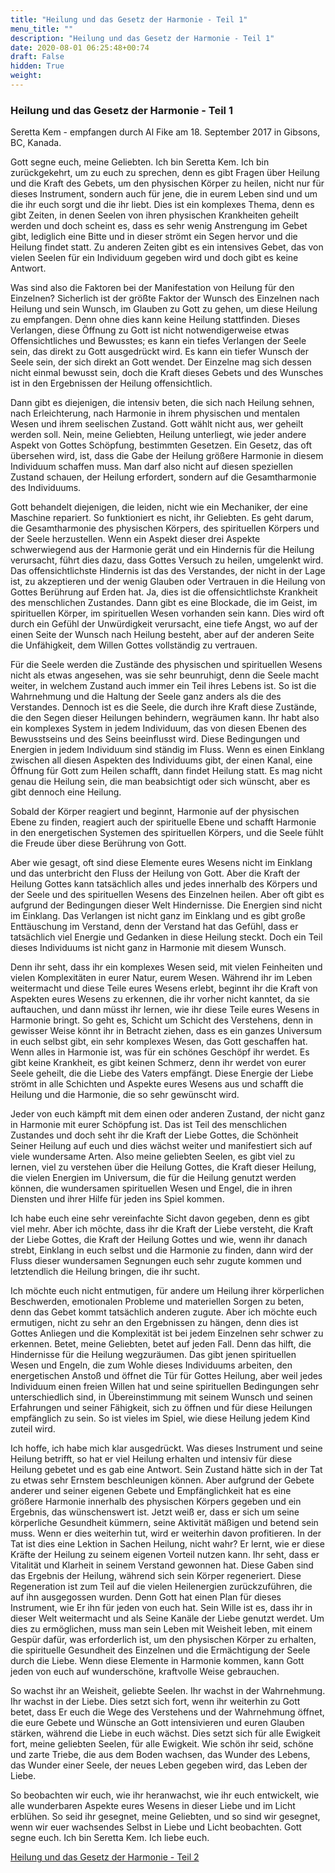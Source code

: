 ```yaml
---
title: "Heilung und das Gesetz der Harmonie - Teil 1"
menu_title: ""
description: "Heilung und das Gesetz der Harmonie - Teil 1"
date: 2020-08-01 06:25:48+00:74
draft: False
hidden: True
weight:
---
```

### Heilung und das Gesetz der Harmonie - Teil 1

Seretta Kem - empfangen durch Al Fike am 18. September 2017 in Gibsons, BC, Kanada.

Gott segne euch, meine Geliebten. Ich bin Seretta Kem. Ich bin zurückgekehrt, um zu euch zu sprechen, denn es gibt Fragen über Heilung und die Kraft des Gebets, um den physischen Körper zu heilen, nicht nur für dieses Instrument, sondern auch für jene, die in eurem Leben sind und um die ihr euch sorgt und die ihr liebt. Dies ist ein komplexes Thema, denn es gibt Zeiten, in denen Seelen von ihren physischen Krankheiten geheilt werden und doch scheint es, dass es sehr wenig Anstrengung im Gebet gibt, lediglich eine Bitte und in dieser strömt ein Segen hervor und die Heilung findet statt. Zu anderen Zeiten gibt es ein intensives Gebet, das von vielen Seelen für ein Individuum gegeben wird und doch gibt es keine Antwort.

Was sind also die Faktoren bei der Manifestation von Heilung für den Einzelnen? Sicherlich ist der größte Faktor der Wunsch des Einzelnen nach Heilung und sein Wunsch, im Glauben zu Gott zu gehen, um diese Heilung zu empfangen. Denn ohne dies kann keine Heilung stattfinden. Dieses Verlangen, diese Öffnung zu Gott ist nicht notwendigerweise etwas Offensichtliches und Bewusstes; es kann ein tiefes Verlangen der Seele sein, das direkt zu Gott ausgedrückt wird. Es kann ein tiefer Wunsch der Seele sein, der sich direkt an Gott wendet. Der Einzelne mag sich dessen nicht einmal bewusst sein, doch die Kraft dieses Gebets und des Wunsches ist in den Ergebnissen der Heilung offensichtlich.

Dann gibt es diejenigen, die intensiv beten, die sich nach Heilung sehnen, nach Erleichterung, nach Harmonie in ihrem physischen und mentalen Wesen und ihrem seelischen Zustand. Gott wählt nicht aus, wer geheilt werden soll. Nein, meine Geliebten, Heilung unterliegt, wie jeder andere Aspekt von Gottes Schöpfung, bestimmten Gesetzen. Ein Gesetz, das oft übersehen wird, ist, dass die Gabe der Heilung größere Harmonie in diesem Individuum schaffen muss. Man darf also nicht auf diesen speziellen Zustand schauen, der Heilung erfordert, sondern auf die Gesamtharmonie des Individuums.

Gott behandelt diejenigen, die leiden, nicht wie ein Mechaniker, der eine Maschine repariert. So funktioniert es nicht, ihr Geliebten. Es geht darum, die Gesamtharmonie des physischen Körpers, des spirituellen Körpers und der Seele herzustellen. Wenn ein Aspekt dieser drei Aspekte schwerwiegend aus der Harmonie gerät und ein Hindernis für die Heilung verursacht, führt dies dazu, dass Gottes Versuch zu heilen, umgelenkt wird. Das offensichtlichste Hindernis ist das des Verstandes, der nicht in der Lage ist, zu akzeptieren und der wenig Glauben oder Vertrauen in die Heilung von Gottes Berührung auf Erden hat. Ja, dies ist die offensichtlichste Krankheit des menschlichen Zustandes. Dann gibt es eine Blockade, die im Geist, im spirituellen Körper, im spirituellen Wesen vorhanden sein kann. Dies wird oft durch ein Gefühl der Unwürdigkeit verursacht, eine tiefe Angst, wo auf der einen Seite der Wunsch nach Heilung besteht, aber auf der anderen Seite die Unfähigkeit, dem Willen Gottes vollständig zu vertrauen.

Für die Seele werden die Zustände des physischen und spirituellen Wesens nicht als etwas angesehen, was sie sehr beunruhigt, denn die Seele macht weiter, in welchem Zustand auch immer ein Teil ihres Lebens ist. So ist die Wahrnehmung und die Haltung der Seele ganz anders als die des Verstandes. Dennoch ist es die Seele, die durch ihre Kraft diese Zustände, die den Segen dieser Heilungen behindern, wegräumen kann. Ihr habt also ein komplexes System in jedem Individuum, das von diesen Ebenen des Bewusstseins und des Seins beeinflusst wird. Diese Bedingungen und Energien in jedem Individuum sind ständig im Fluss. Wenn es einen Einklang zwischen all diesen Aspekten des Individuums gibt, der einen Kanal, eine Öffnung für Gott zum Heilen schafft, dann findet Heilung statt. Es mag nicht genau die Heilung sein, die man beabsichtigt oder sich wünscht, aber es gibt dennoch eine Heilung.

Sobald der Körper reagiert und beginnt, Harmonie auf der physischen Ebene zu finden, reagiert auch der spirituelle Ebene und schafft Harmonie in den energetischen Systemen des spirituellen Körpers, und die Seele fühlt die Freude über diese Berührung von Gott.

Aber wie gesagt, oft sind diese Elemente eures Wesens nicht im Einklang und das unterbricht den Fluss der Heilung von Gott. Aber die Kraft der Heilung Gottes kann tatsächlich alles und jedes innerhalb des Körpers und der Seele und des spirituellen Wesens des Einzelnen heilen. Aber oft gibt es aufgrund der Bedingungen dieser Welt Hindernisse. Die Energien sind nicht im Einklang. Das Verlangen ist nicht ganz im Einklang und es gibt große Enttäuschung im Verstand, denn der Verstand hat das Gefühl, dass er tatsächlich viel Energie und Gedanken in diese Heilung steckt. Doch ein Teil dieses Individuums ist nicht ganz in Harmonie mit diesem Wunsch.

Denn ihr seht, dass ihr ein komplexes Wesen seid, mit vielen Feinheiten und vielen Komplexitäten in eurer Natur, eurem Wesen. Während ihr im Leben weitermacht und diese Teile eures Wesens erlebt, beginnt ihr die Kraft von Aspekten eures Wesens zu erkennen, die ihr vorher nicht kanntet, da sie auftauchen, und dann müsst ihr lernen, wie ihr diese Teile eures Wesens in Harmonie bringt. So geht es, Schicht um Schicht des Verstehens, denn in gewisser Weise könnt ihr in Betracht ziehen, dass es ein ganzes Universum in euch selbst gibt, ein sehr komplexes Wesen, das Gott geschaffen hat. Wenn alles in Harmonie ist, was für ein schönes Geschöpf ihr werdet. Es gibt keine Krankheit, es gibt keinen Schmerz, denn ihr werdet von eurer Seele geheilt, die die Liebe des Vaters empfängt. Diese Energie der Liebe strömt in alle Schichten und Aspekte eures Wesens aus und schafft die Heilung und die Harmonie, die so sehr gewünscht wird.

Jeder von euch kämpft mit dem einen oder anderen Zustand, der nicht ganz in Harmonie mit eurer Schöpfung ist. Das ist Teil des menschlichen Zustandes und doch seht ihr die Kraft der Liebe Gottes, die Schönheit Seiner Heilung auf euch und dies wächst weiter und manifestiert sich auf viele wundersame Arten. Also meine geliebten Seelen, es gibt viel zu lernen, viel zu verstehen über die Heilung Gottes, die Kraft dieser Heilung, die vielen Energien im Universum, die für die Heilung genutzt werden können, die wundersamen spirituellen Wesen und Engel, die in ihren Diensten und ihrer Hilfe für jeden ins Spiel kommen.

Ich habe euch eine sehr vereinfachte Sicht davon gegeben, denn es gibt viel mehr. Aber ich möchte, dass ihr die Kraft der Liebe versteht, die Kraft der Liebe Gottes, die Kraft der Heilung Gottes und wie, wenn ihr danach strebt, Einklang in euch selbst und die Harmonie zu finden, dann wird der Fluss dieser wundersamen Segnungen euch sehr zugute kommen und letztendlich die Heilung bringen, die ihr sucht.

Ich möchte euch nicht entmutigen, für andere um Heilung ihrer körperlichen Beschwerden, emotionalen Probleme und materiellen Sorgen zu beten, denn das Gebet kommt tatsächlich anderen zugute. Aber ich möchte euch ermutigen, nicht zu sehr an den Ergebnissen zu hängen, denn dies ist Gottes Anliegen und die Komplexität ist bei jedem Einzelnen sehr schwer zu erkennen. Betet, meine Geliebten, betet auf jeden Fall. Denn das hilft, die Hindernisse für die Heilung wegzuräumen. Das gibt jenen spirituellen Wesen und Engeln, die zum Wohle dieses Individuums arbeiten, den energetischen Anstoß und öffnet die Tür für Gottes Heilung, aber weil jedes Individuum einen freien Willen hat und seine spirituellen Bedingungen sehr unterschiedlich sind, in Übereinstimmung mit seinem Wunsch und seinen Erfahrungen und seiner Fähigkeit, sich zu öffnen und für diese Heilungen empfänglich zu sein. So ist vieles im Spiel, wie diese Heilung jedem Kind zuteil wird.

Ich hoffe, ich habe mich klar ausgedrückt. Was dieses Instrument und seine Heilung betrifft, so hat er viel Heilung erhalten und intensiv für diese Heilung gebetet und es gab eine Antwort. Sein Zustand hätte sich in der Tat zu etwas sehr Ernstem beschleunigen können. Aber aufgrund der Gebete anderer und seiner eigenen Gebete und Empfänglichkeit hat es eine größere Harmonie innerhalb des physischen Körpers gegeben und ein Ergebnis, das wünschenswert ist. Jetzt weiß er, dass er sich um seine körperliche Gesundheit kümmern, seine Aktivität mäßigen und betend sein muss. Wenn er dies weiterhin tut, wird er weiterhin davon profitieren. In der Tat ist dies eine Lektion in Sachen Heilung, nicht wahr? Er lernt, wie er diese Kräfte der Heilung zu seinem eigenen Vorteil nutzen kann. Ihr seht, dass er Vitalität und Klarheit in seinem Verstand gewonnen hat. Diese Gaben sind das Ergebnis der Heilung, während sich sein Körper regeneriert. Diese Regeneration ist zum Teil auf die vielen Heilenergien zurückzuführen, die auf ihn ausgegossen wurden. Denn Gott hat einen Plan für dieses Instrument, wie Er ihn für jeden von euch hat. Sein Wille ist es, dass ihr in dieser Welt weitermacht und als Seine Kanäle der Liebe genutzt werdet. Um dies zu ermöglichen, muss man sein Leben mit Weisheit leben, mit einem Gespür dafür, was erforderlich ist, um den physischen Körper zu erhalten, die spirituelle Gesundheit des Einzelnen und die Ermächtigung der Seele durch die Liebe. Wenn diese Elemente in Harmonie kommen, kann Gott jeden von euch auf wunderschöne, kraftvolle Weise gebrauchen.

So wachst ihr an Weisheit, geliebte Seelen. Ihr wachst in der Wahrnehmung. Ihr wachst in der Liebe. Dies setzt sich fort, wenn ihr weiterhin zu Gott betet, dass Er euch die Wege des Verstehens und der Wahrnehmung öffnet, die eure Gebete und Wünsche an Gott intensivieren und euren Glauben stärken, während die Liebe in euch wächst. Dies setzt sich für alle Ewigkeit fort, meine geliebten Seelen, für alle Ewigkeit. Wie schön ihr seid, schöne und zarte Triebe, die aus dem Boden wachsen, das Wunder des Lebens, das Wunder einer Seele, der neues Leben gegeben wird, das Leben der Liebe.

So beobachten wir euch, wie ihr heranwachst, wie ihr euch entwickelt, wie alle wunderbaren Aspekte eures Wesens in dieser Liebe und im Licht erblühen. So seid ihr gesegnet, meine Geliebten, und so sind wir gesegnet, wenn wir euer wachsendes Selbst in Liebe und Licht beobachten. Gott segne euch. Ich bin Seretta Kem. Ich liebe euch.

[Heilung und das Gesetz der Harmonie - Teil 2](/aktuelle-botschaften/aktuelle-botschaften-in-reihenfolge-des-datums/aktuelle-botschaften-2017/heilung-und-das-gesetz-der-harmonie-teil-2-af-seretta-kem-21-september-2017/)
